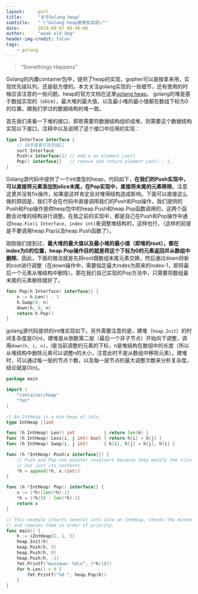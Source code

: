 ```yaml
---
layout:     post
title:      "关于Golang heap"
subtitle:   " \"Golang heap使用及实现\""
date:       2019-09-07 09:40:00
author:     "weak old dog"
header-img-credit: false
tags:
    - golang
---
```


> “Somethings Happens”

Golang的内置container包中，提供了heap的实现，gopher可以直接拿来用，实现优先级队列，还是挺方便的。本文关注golang实现的一些细节，还有使用的时候应该注意的一些问题。heap的官方文档在这里[golang heap](https://golang.org/pkg/container/heap/)。
golang的堆是基于数组实现的（slice），最大堆的最大值，以及最小堆的最小值都在数组下标为0的位置。跟我们学过的数据结构的堆一致。

首先我们来看一下堆的接口，即若需要将数据结构组织成堆，则需要这个数据结构实现以下接口，注释中以及说明了这个接口中应用的实现：
```go
type Interface interface {
    // 排序需要实现的接口
    sort.Interface
    Push(x interface{}) // add x as element Len()
	Pop() interface{}   // remove and return element Len() - 1.
}
```

Golang源代码中提供了一个int类型的heap，代码如下，**在我们的Push实现中，可以直接将元素添加到slice末尾，在Pop实现中，直接将末尾的元素移除**。注意这里并没有fix操作，如果是这样肯定会对堆得结构造成影响。下面可以直接这么做的原因是，我们不会在代码中直接调用我们的Push和Pop操作，我们提供的Push和Pop操作是供heap包中的heap.Push和heap.Pop函数调用的，这两个函数会对堆的结构进行调整。在我之前的实现中，都是自己在Push和Pop操作中通过`heap.Fix(i Interface, index int)`来调整堆结构的，这样也行，（这样的前提是不要调用heap.Pop以及heap.Push函数了）。

刚刚我们提到过，**最大堆的最大值以及最小堆的最小值（即堆的root），都在index为0的位置，heap.Pop操作目的就是将这个下标为0的元素返回并从数组中删除**。因此，下面的做法就是先将root跟数组末尾元素交换，然后通过down将新的root进行调整（在down操作中，需要指定最大index为原来的index-1，即将最后一个元素从堆结构中删除）。那在我们自己实现的Pop方法中，只需要将数组最末尾的元素删除就好了。
```go
func Pop(h Interface) interface{} {
	n := h.Len() - 1
	h.Swap(0, n)
	down(h, 0, n)
	return h.Pop()
}
```
golang源代码提供的int堆实现如下。另外需要注意的是，建堆（`heap.Init`）的时间复杂度是O(n)，建堆是从倒数第二层（最后一个非子节点）开始向下调整，调用`down(h, i, n)`，i是当前调整的元素的下标，n是堆结构在数组中的长度（所以从堆结构中删除元素可以调整n的大小，注意此时不是从数组中移除元素）。建堆时，可以通过每一层的节点个数，以及每一层节点的最大调整次数来分析复杂度，结论就是O(n)。
```go
package main

import (
	"container/heap"
	"fmt"
)

// An IntHeap is a min-heap of ints.
type IntHeap []int

func (h IntHeap) Len() int           { return len(h) }
func (h IntHeap) Less(i, j int) bool { return h[i] < h[j] }
func (h IntHeap) Swap(i, j int)      { h[i], h[j] = h[j], h[i] }

func (h *IntHeap) Push(x interface{}) {
	// Push and Pop use pointer receivers because they modify the slice's length,
	// not just its contents.
	*h = append(*h, x.(int))
}

func (h *IntHeap) Pop() interface{} {
	x := (*h)[len(*h)-1]
	*h = (*h)[0 : len(*h)-1]
	return x
}

// This example inserts several ints into an IntHeap, checks the minimum,
// and removes them in order of priority.
func main() {
	h := &IntHeap{2, 1, 5}
	heap.Init(h)
	heap.Push(h, 3)
	heap.Push(h, 0)
	heap.Push(h, -1)
	fmt.Printf("minimum: %d\n", (*h)[0])
	for h.Len() > 0 {
		fmt.Printf("%d ", heap.Pop(h))
	}
}
```